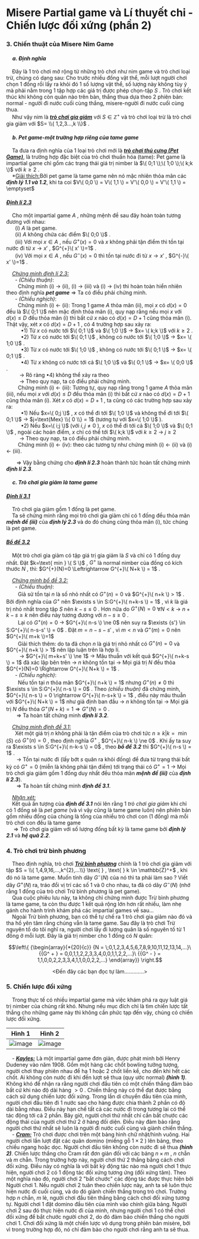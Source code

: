 # Misere Partial game và Lí thuyết chi - Chiến lược đối xứng (phần 2)
### 3. Chiến thuật của Misere Nim Game <br>
#### &nbsp;&nbsp;&nbsp;&nbsp; *a. Định nghĩa*
&nbsp;&nbsp;&nbsp;&nbsp;Đây là 1 trò chơi mở rộng từ những trò chơi như nim game và trò chơi loại trừ, chúng có dạng sau: Cho trước nhiều đống vật thể, mỗi lượt người chơi chọn 1 đống rồi lấy ra khỏi đó 1 số lượng vật thể, số lượng này không tùy ý mà phải nằm trong 1 tập hợp các giá trị được phép chọn-tập $S$ . Trò chơi kết thúc khi không còn quân nào trên bàn, thắng thua dựa theo 2 phiên bản: normal - người đi nước cuối cùng thắng, misere-người đi nước cuối cùng thua. <br>
&nbsp;&nbsp;&nbsp;&nbsp;Như vậy nim là ***<ins>trò chơi gia giảm</ins>*** với $S \in \mathbb{Z}^{+}$ và trò chơi loại trừ là trò chơi gia giảm với $S= \\{ 1,2,3...,k \\}$ . <br>
#### &nbsp;&nbsp;&nbsp;&nbsp; *b. Pet game-một trường hợp riêng của tame game*
&nbsp;&nbsp;&nbsp;&nbsp;Ta đưa ra định nghĩa của 1 loại trò chơi mới là ***<ins>trò chơi thú cưng (Pet Game)</ins>***, là trường hợp đặc biệt của trò chơi thuần hóa (tame): Pet game là impartial game chỉ gồm các trạng thái giá trị nimber là $\( 0;1 \);\( 1;0 \);\( k;k \)$ với $k \ge 2$ . <br>
&nbsp;&nbsp;&nbsp;&nbsp;*<ins>Giải thích:</ins>Bởi pet game là tame game nên nó mặc nhiên thỏa mãn các ***định lý 1.1 và 1.2***, khi ta coi $V\( 0,0 \) = V\( 1,1 \) = V'\( 0,0 \) = V'\( 1,1 \) = \emptyset$ <br>

#### *<ins>Định lí 2.3</ins>*
&nbsp;&nbsp;&nbsp;&nbsp;Cho một impartial game $A$ , những mệnh đề sau đây hoàn toàn tương đương với nhau: <br>
&nbsp;&nbsp;&nbsp;&nbsp;&nbsp;&nbsp;(i) $A$ là pet game. <br>
&nbsp;&nbsp;&nbsp;&nbsp;&nbsp;&nbsp;(ii) $A$ không chứa các điểm $\( 0;0 \)$ . <br>
&nbsp;&nbsp;&nbsp;&nbsp;&nbsp;&nbsp;(iii) Với mọi $x \in A$ , nếu $G^{+}(x)=0$ và $x$ không phải tận điểm thì tồn tại nước đi từ $x \longrightarrow x'$ , $G^{+}\( x' \)=1$ . <br>
&nbsp;&nbsp;&nbsp;&nbsp;&nbsp;&nbsp;(iv) Với mọi $x \in A$ , nếu $G^{-}(x)=0$ thì tồn tại nước đi từ $x \longrightarrow x'$ , $G^{-}\( x' \)=1$ . <br>

&nbsp;&nbsp;&nbsp;&nbsp;*<ins>Chứng minh định lí 2.3:</ins>* <br>
&nbsp;&nbsp;&nbsp;&nbsp;&nbsp;&nbsp;- *(Chiều thuận)*: <br>
&nbsp;&nbsp;&nbsp;&nbsp;&nbsp;&nbsp;&nbsp;&nbsp;Chứng minh (i) $\longrightarrow$ (ii), (i) $\longrightarrow$ (iii) và (i) $\longrightarrow$ (iv) thì hoàn toàn hiển nhiên theo định nghĩa ***pet game*** $\Rightarrow$ Ta có điều phải chứng minh. <br>
&nbsp;&nbsp;&nbsp;&nbsp;&nbsp;&nbsp;- *(Chiều nghịch)*: <br>
&nbsp;&nbsp;&nbsp;&nbsp;&nbsp;&nbsp;&nbsp;&nbsp;Chứng minh (i) $\longleftarrow$ (ii): Trong 1 game $A$ thỏa mãn (ii), mọi $x$ có $d(x)=0$ đều là $\( 0;1 \)$ nên mặc định thỏa mãn (i), quy nạp rằng nếu mọi $x$ với $d(x) \le D$ đều thỏa mãn (i) thì bất cứ $x$ nào có $d(x)=D+1$ cũng thỏa mãn (i). Thật vậy, xét $x$ có $d(x)=D+1$ , có 4 trường hợp sau xảy ra: <br>
&nbsp;&nbsp;&nbsp;&nbsp;&nbsp;&nbsp;&nbsp;&nbsp;&nbsp;&nbsp;•1) Từ $x$ có nước tới $\( 0;1 \)$ và $\( 1;0 \)$ $\rightarrow$ $x= \( k;k \)$ với $k \ge 2$ . <br>
&nbsp;&nbsp;&nbsp;&nbsp;&nbsp;&nbsp;&nbsp;&nbsp;&nbsp;&nbsp;•2) Từ $x$ có nước tới $\( 0;1 \)$ , không có nước tới $\( 1;0 \)$ $\rightarrow$ $x= \( 1;0 \)$ . <br>
&nbsp;&nbsp;&nbsp;&nbsp;&nbsp;&nbsp;&nbsp;&nbsp;&nbsp;&nbsp;•3) Từ $x$ có nước tới $\( 1;0 \)$ , không có nước tới $\( 0;1 \)$ $\rightarrow$ $x= \( 0;1 \)$ . <br>
&nbsp;&nbsp;&nbsp;&nbsp;&nbsp;&nbsp;&nbsp;&nbsp;&nbsp;&nbsp;•4) Từ $x$ không có nước tới cả $\( 1;0 \)$ và $\( 0;1 \)$ $\rightarrow$ $x= \( 0;0 \)$ . <br>
&nbsp;&nbsp;&nbsp;&nbsp;&nbsp;&nbsp;&nbsp;&nbsp; $\rightarrow$ Rõ ràng •4) không thể xảy ra theo<br>
&nbsp;&nbsp;&nbsp;&nbsp;&nbsp;&nbsp;&nbsp;&nbsp; $\rightarrow$ Theo quy nạp, ta có điều phải chứng minh. <br>
&nbsp;&nbsp;&nbsp;&nbsp;&nbsp;&nbsp;&nbsp;&nbsp;Chứng minh (i) $\longleftarrow$ (iii): Tương tự, quy nạp rằng trong 1 game $A$ thỏa mãn (iii), nếu mọi $x$ với $d(x) \le D$ đều thỏa mãn (i) thì bất cứ $x$ nào có $d(x)=D+1$ cũng thỏa mãn (i). Xét $x$ có $d(x)=D+1$ , ta cũng có các trường hợp sau xảy ra: <br>
&nbsp;&nbsp;&nbsp;&nbsp;&nbsp;&nbsp;&nbsp;&nbsp;&nbsp;&nbsp;•1) Nếu $x=\( 0;j \)$ , $x$ có thể đi tới $\( 1;0 \)$ và không thể đi tới $\( 0;1 \)$ $\rightarrow$ $j=\text{Mex} \\{ 0 \\} = 1$ (tương tự với $x=\( 1;0 \)$ ). <br>
&nbsp;&nbsp;&nbsp;&nbsp;&nbsp;&nbsp;&nbsp;&nbsp;&nbsp;&nbsp;•2) Nếu $x=\( i;j \)$ (với $i,j \ne 0$ ), $x$ có thể đi tới cả $\( 1;0 \)$ và $\( 0;1 \)$ , ngoài các hoán điểm, $x$ chỉ có thể tới $\( k;k \)$ với $k \ge 2$ $\rightarrow$ $j \ge 2$ <br>
&nbsp;&nbsp;&nbsp;&nbsp;&nbsp;&nbsp;&nbsp;&nbsp; $\rightarrow$ Theo quy nạp, ta có điều phải chứng minh. <br>
&nbsp;&nbsp;&nbsp;&nbsp;&nbsp;&nbsp;&nbsp;&nbsp;Chứng minh (i) $\longleftarrow$ (iv): theo các tương tự như chứng minh (i) $\longleftarrow$ (ii) và (i) $\longleftarrow$ (iii). <br>

&nbsp;&nbsp;&nbsp;&nbsp;&nbsp;&nbsp; $\Longrightarrow$ Vậy bằng chứng cho ***định lí 2.3*** hoàn thành tức hoàn tất chứng minh ***định lí 2.3***. <br>

#### &nbsp;&nbsp;&nbsp;&nbsp; *c. Trò chơi gia giảm là tame game*
#### *<ins>Định lí 3.1</ins>*
&nbsp;&nbsp;&nbsp;&nbsp;Trò chơi gia giảm gồm 1 đống là pet game. <br>
&nbsp;&nbsp;&nbsp;&nbsp;Ta sẽ chứng minh rằng mọi trò chơi gia giảm chỉ có 1 đống đều thỏa mãn ***mệnh đề (iii)*** của ***định lý 2.3*** và do đó chúng cũng thỏa mãn (i), tức chúng là pet game. <br>

#### *<ins>Bổ đề 3.2</ins>*
&nbsp;&nbsp;&nbsp;&nbsp;Một trò chơi gia giảm có tập giá trị gia giảm là $S$ và chỉ có 1 đống duy nhất. Đặt $k=\text{ min } \( S \)$ , $G^{+}$ là normal nimber của đống có kích thước $N$ , thì: $G^{+}(N)=0 \Leftrightarrow G^{+}\( N+k \) = 1$ . <br>

&nbsp;&nbsp;&nbsp;&nbsp;*<ins>Chứng minh bổ đề 3.2:</ins>* <br>
&nbsp;&nbsp;&nbsp;&nbsp;&nbsp;&nbsp;- *(Chiều thuận)*: <br>
&nbsp;&nbsp;&nbsp;&nbsp;&nbsp;&nbsp;&nbsp;&nbsp;Giả sử tồn tại $n$ là số nhỏ nhất có $G^{+}(n)=0$ và $G^{+}\( n+k \) > 1$ . Bởi định nghĩa của $G^{+}$ nên $\exists s \in S:G^{+}\( n+k-s \) = 1$ , vì $k$ là giá trị nhỏ nhất trong tập $S$ nên $k-s \le 0$ . Hơn nữa do $G^{+}(N)=0$ $\forall N < k$ $\rightarrow$ $n+k-s \ge k$ nên điều này tương đương với $n-s \ge 0$ . <br>
&nbsp;&nbsp;&nbsp;&nbsp;&nbsp;&nbsp;&nbsp;&nbsp;Lại có $G^{+}(n)=0$ $\rightarrow$ $G^{+}\( n-s \) \ne 0$ nên suy ra $\exists {s'} \in S:G^{+}\( n-s-s' \) = 0$ . Đặt $m=n-s-s'$ , vì $m < n$ và $G^{+}(m)=0$ nên $G^{+}\( m+k \)=1$ <br>
&nbsp;&nbsp;&nbsp;&nbsp;&nbsp;&nbsp;&nbsp;&nbsp;Giải thích thêm: do ta đã chọn $n$ là giá trị nhỏ nhất có $G^{+}(n)=0$ và $G^{+}\( n+k \) > 1$ nên lập luận trên là hợp lí. <br>
&nbsp;&nbsp;&nbsp;&nbsp;&nbsp;&nbsp;&nbsp;&nbsp; $\rightarrow$ $G^{+}\( m+k+s' \) \ne 1$ $\rightarrow$ Mâu thuẫn với kết quả $G^{+}\( n+k-s \) = 1$ đã xác lập bên trên $\rightarrow$ $n$ không tồn tại $\rightarrow$ Mọi giá trị $N$ đều thỏa  $G^{+}(N)=0 \Rightarrow G^{+}\( N+k \) = 1$ . <br>
&nbsp;&nbsp;&nbsp;&nbsp;&nbsp;&nbsp;- *(Chiều nghịch)*: <br>
&nbsp;&nbsp;&nbsp;&nbsp;&nbsp;&nbsp;&nbsp;&nbsp;Nếu tồn tại $n$ thỏa mãn $G^{+}\( n+k \) = 1$ nhưng $G^{+}(n) \ne 0$ thì $\exists s \in S:G^{+}\( n-s \) = 0$ . Theo *(chiều thuận)* đã chứng minh, $G^{+}\( n-s \) = 0 \rightarrow G^{+}\( n-s+k \) = 1$ , điều này mâu thuẫn với $G^{+}\( N+k \) = 1$ như giả định ban đầu $\rightarrow$ $n$ không tồn tại $\rightarrow$ Mọi giá trị $N$ đều thỏa  $G^{+}(N+k)=1 \Rightarrow G^{+}(N) = 0$ . <br>
&nbsp;&nbsp;&nbsp;&nbsp;&nbsp;&nbsp; $\Longrightarrow$ Ta hoàn tất chứng minh ***định lí 3.2***. <br>

&nbsp;&nbsp;&nbsp;&nbsp;*<ins>Chứng minh định đề 3.1:</ins>* <br>
&nbsp;&nbsp;&nbsp;&nbsp;&nbsp;&nbsp;Xét một giá trị $n$ không phải là tận điểm của trò chơi tức $n \ge k | k = \text{   min   } (S)$ có $G^{+}(n)=0$ , theo định nghĩa $G^+$ , $G^{+}\( n-k \) \ne 0$ . Khi ấy ta suy ra $\exists s \in S:G^{+}\( n-k-s \) = 0$ , theo ***bổ đề 3.2*** thì $G^{+}\( n-s \) = 1$ . <br>
&nbsp;&nbsp;&nbsp;&nbsp;&nbsp;&nbsp; $\rightarrow$ Tồn tại nước đi (lấy bớt $s$ quân ra khỏi đống) để đưa từ trạng thái bất kỳ có $G^{+}=0$ (miễn là không phải tận điểm) tới trạng thái có  $G^{+}=1$ $\rightarrow$ Mọi trò chơi gia giảm gồm 1 đống duy nhất đều thỏa mãn ***mệnh đề (iii)*** của ***định lí 2.3***). <br>
&nbsp;&nbsp;&nbsp;&nbsp;&nbsp;&nbsp; $\Longrightarrow$ Ta hoàn tất chứng minh ***định đề 3.1***. <br>

&nbsp;&nbsp;&nbsp;&nbsp;*<ins>Nhận xét:</ins>* <br>
&nbsp;&nbsp;&nbsp;&nbsp;Kết quả ấn tượng của ***định đề 3.1*** nói lên rằng 1 *trò chơi gia giảm* khi chỉ có 1 đống sẽ là *pet game* (và vì vậy cũng là tame game luôn) nên phiên bản gồm nhiều đống của chúng là tổng của nhiều trò chơi con (1 đống) mà mỗi trò chơi con đều là tame game <br>
&nbsp;&nbsp;&nbsp;&nbsp; $\Longrightarrow$ Trò chơi gia giảm với số lượng đống bất kỳ là tame game bởi ***định lý 2.1*** và ***hệ quả 2.2***. <br>

### 4. Trò chơi trừ bình phương <br>
&nbsp;&nbsp;&nbsp;&nbsp;Theo định nghĩa, trò chơi ***<ins>Trừ bình phương</ins>*** chính là 1 trò chơi gia giảm với tập $S = \\{ 1,4,9,16,...,k^{2},...\\} \text{ } , \text{ } k \in \mathbb{Z}^+$ , khi đó nó là tame game. Muốn tính dãy $G^{-}(N)$ của nó thì ta phải làm sao ? Viết dãy $G^{+}(N)$ ra, tráo đổi vị trí các số 1 và 0 cho nhau, ta đã có dãy $G^{-}(N)$ (nhớ rằng 1 đống của trò chơi Trừ bình phương là pet game).  <br>
&nbsp;&nbsp;&nbsp;&nbsp;Qua cuộc phiêu lưu này, ta không chỉ chứng minh được Trừ bình phương là tame game, ta còn thu được 1 kết quả rộng lớn hơn rất nhiều, làm nhẹ gánh cho hành trình khám phá các impartial games về sau... <br>
&nbsp;&nbsp;&nbsp;&nbsp;Ngoài Trừ bình phương, bạn có thể tự chế ra 1 trò chơi gia giảm nào đó và tha hồ yên tâm rằng chúng vẫn là tame game. Sau đây là trò chơi Trừ nguyên tố do tôi nghĩ ra, người chơi lấy đi lượng quân là số nguyên tố từ 1 đống ở mỗi lượt. Đây là giá trị nimber cho 1 đống có $N$ quân: <br>

```math
\left\{ {\begin{array}{*{20}{c}}
{N = \;0,1,2,3,4,5,6,7,8,9,10,11,12,13,14,...}\
{{G^ + } = 0,0,1,1,2,2,3,3,4,0,0,1,1,2,2,...}\
{{G^ - } = 1,1,0,0,2,2,3,3,4,1,1,0,0,2,2,...}
\end{array}} \right.
```
<div align="center">

<Đến đây các bạn đọc tự làm.............> <br>
</div>

### 5. Chiến lược đối xứng <br>
&nbsp;&nbsp;&nbsp;&nbsp;Trong thực tế có nhiều impartial game mà việc khám phá ra quy luật giá trị nimber của chúng rất khó. Nhưng nếu mục đích chỉ là tìm chiến lược tất thắng cho những game này thì không cần phức tạp đến vậy, chúng có chiến lược đối xứng. <br>
<div align="center">

Hình 1            | Hình 2
:-------------------------:|:-------------------------:
![image](https://github.com/MustardLawyer1995/LTTC-LTTCKH/assets/156400720/cb22d9e1-c973-45db-a05c-3440a96a7805) | ![image](https://github.com/MustardLawyer1995/LTTC-LTTCKH/assets/156400720/c859ce4e-6753-4090-b06e-ffabd961dc03)
</div>

&nbsp;&nbsp;&nbsp;&nbsp;-	***<ins>Kayles:</ins>*** Là một impartial game đơn giản, được phát minh bởi Henry Dudeney vào năm 1908. Gồm một hàng
các chốt bowling tưởng tượng, người chơi thay phiên nhau để hạ 1 hoặc 2 chốt liền kề, cho đến khi hết các chốt. Ai không còn nước đi khi đến lượt sẽ thua (quy ước normal) ***(hình 1)***. Không khó để nhận ra rằng người chơi đầu tiên có một chiến thắng đảm bảo bất cứ khi nào độ dài hàng $> 0$ . Chiến thắng này có thể đạt được bằng cách sử dụng chiến lược đối xứng. Trong lần di chuyển đầu tiên của mình, người chơi đầu tiên đi 1 nước sao cho hàng được chia thành 2 phần có độ dài bằng nhau. Điều này hạn chế tất cả các nước đi trong tương lai có thể tác động tới cả 2 phần. Bây giờ, người chơi thứ nhất chỉ cần bắt chước các động thái của người chơi thứ 2 ở hàng đối diện. Điều này đảm bảo rằng người chơi thứ nhất sẽ luôn là người đi nước cuối cùng và giành chiến thắng. <br>
&nbsp;&nbsp;&nbsp;&nbsp;-	***<ins>Cram:</ins>*** Trò chơi được chơi trên một bảng hình chữ nhật/hình vuông. Hai người chơi lần lượt đặt các quân domino (miếng gỗ $1 \times 2$ ) lên bảng, theo chiều ngang hoặc dọc. Người chơi đầu tiên không còn nước đi sẽ thua ***(hình 2)***. Chiến lược thắng cho Cram rất đơn giản đối với các bảng $n \times m$ , $n$ chẵn và $m$ chẵn. Trong trường hợp này, người chơi thứ 2 thắng bằng cách chơi đối xứng. Điều này có nghĩa là với bất kỳ động tác nào mà người chơi 1 thực hiện, người chơi 2 có 1 động tác đối xứng tương ứng (đối xứng tâm). Theo một nghĩa nào đó, người chơi 2 "bắt chước" các động tác được thực hiện bởi Người chơi 1. Nếu người chơi 2 tuân theo chiến lược này, anh ta sẽ luôn thực hiện nước đi cuối cùng, và do đó giành chiến thắng trong trò chơi. Trường hợp $n$ chẵn, $m$ lẻ, người chơi đầu tiên thắng bằng cách chơi đối xứng tương tự. Người chơi 1 đặt domino đầu tiên của mình vào chính giữa bảng. Người chơi 2 sau đó thực hiện nước đi của mình, nhưng người chơi 1 có thể chơi đối xứng để bắt chước người chơi 2, do đó đảm bảo chiến thắng cho người chơi 1. Chơi đối xứng là một chiến lược vô dụng trong phiên bản misère, bởi vì trong trường hợp đó, nó chỉ đảm bảo cho người chơi rằng anh ta sẽ thua. <br>












